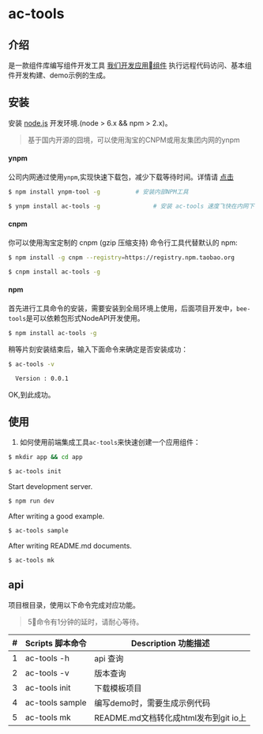 # ac-tools


## 介绍

是一款组件库编写组件开发工具 [我们开发应用组件](https://github.com/tinper-acs) 执行远程代码访问、基本组件开发构建、demo示例的生成。


## 安装

安装 [node.js](https://nodejs.org) 开发环境.(node > 6.x && npm > 2.x)。

> 基于国内开源的囧境，可以使用淘宝的CNPM或用友集团内网的ynpm

#### ynpm

公司内网通过使用`ynpm`,实现快速下载包，减少下载等待时间。详情请 [点击](https://github.com/iuap-design/ynpm-tool)

```bash
$ npm install ynpm-tool -g          # 安装内部NPM工具

$ ynpm install ac-tools -g               # 安装 ac-tools 速度飞快在内网下
```

#### cnpm

你可以使用淘宝定制的 cnpm (gzip 压缩支持) 命令行工具代替默认的 npm:
```bash
$ npm install -g cnpm --registry=https://registry.npm.taobao.org

$ cnpm install ac-tools -g
```

#### npm

首先进行工具命令的安装，需要安装到全局环境上使用，后面项目开发中，`bee-tools`是可以依赖包形式NodeAPI开发使用。
```bash
$ npm install ac-tools -g
```
稍等片刻安装结束后，输入下面命令来确定是否安装成功：

```bash
$ ac-tools -v

  Version : 0.0.1

```
OK,到此成功。


## 使用

1. 如何使用前端集成工具`ac-tools`来快速创建一个应用组件：

```bash
$ mkdir app && cd app

$ ac-tools init
```

Start development server.
```bash
$ npm run dev
```
After writing a good example.
```bash
$ ac-tools sample
```
After writing README.md documents.

```bash
$ ac-tools mk
```

## api


项目根目录，使用以下命令完成对应功能。

> 5命令有1分钟的延时，请耐心等待。

| # | Scripts 脚本命令 | Description 功能描述 |
| --- | --- | --- |
| 1 | ac-tools -h | api 查询 |
| 2 | ac-tools -v | 版本查询 |
| 3 | ac-tools init | 下载模板项目|
| 4 | ac-tools sample | 编写demo时，需要生成示例代码 |
| 5 | ac-tools mk | README.md文档转化成html发布到git io上 |
